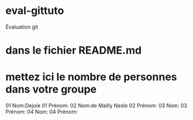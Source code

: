 # eval-gittuto
Évaluation git

# dans le fichier README.md

# mettez ici le nombre de personnes dans votre groupe

01 Nom:Dejoie
01 Prénom:
02 Nom:de Mailly Nesle
02 Prénom:
03 Nom:
03 Prénom:
04 Nom:
04 Prénom:
